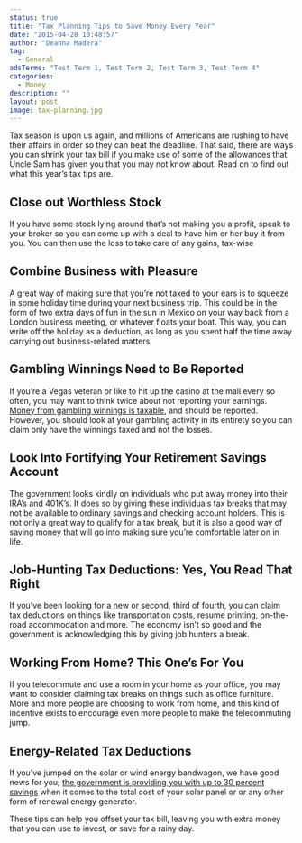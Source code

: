 ```yaml
---
status: true
title: "Tax Planning Tips to Save Money Every Year"
date: "2015-04-28 10:48:57"
author: "Deanna Madera"
tag:
  - General
adsTerms: "Test Term 1, Test Term 2, Test Term 3, Test Term 4"
categories:
  - Money
description: ""
layout: post
image: tax-planning.jpg
---
```


Tax season is upon us again, and millions of Americans are rushing to have their affairs in order so they can beat the deadline. That said, there are ways you can shrink your tax bill if you make use of some of the allowances that Uncle Sam has given you that you may not know about. Read on to find out what this year’s tax tips are.

## Close out Worthless Stock

If you have some stock lying around that’s not making you a profit, speak to your broker so you can come up with a deal to have him or her buy it from you. You can then use the loss to take care of any gains, tax-wise

## Combine Business with Pleasure

A great way of making sure that you’re not taxed to your ears is to squeeze in some holiday time during your next business trip. This could be in the form of two extra days of fun in the sun in Mexico on your way back from a London business meeting, or whatever floats your boat. This way, you can write off the holiday as a deduction, as long as you spent half the time away carrying out business-related matters.

## Gambling Winnings Need to Be Reported

If you’re a Vegas veteran or like to hit up the casino at the mall every so often, you may want to think twice about not reporting your earnings. [Money from gambling winnings is taxable](https://www.foxbusiness.com/personal-finance/2013/09/19/uncle-sam-wants-his-cut-on-your-gambling-winnings/), and should be reported. However, you should look at your gambling activity in its entirety so you can claim only have the winnings taxed and not the losses.

## Look Into Fortifying Your Retirement Savings Account

The government looks kindly on individuals who put away money into their IRA’s and 401K’s. It does so by giving these individuals tax breaks that may not be available to ordinary savings and checking account holders. This is not only a great way to qualify for a tax break, but it is also a good way of saving money that will go into making sure you’re comfortable later on in life.

## Job-Hunting Tax Deductions: Yes, You Read That Right

If you’ve been looking for a new or second, third of fourth, you can claim tax deductions on things like transportation costs, resume printing, on-the-road accommodation and more. The economy isn’t so good and the government is acknowledging this by giving job hunters a break.

## Working From Home? This One’s For You

If you telecommute and use a room in your home as your office, you may want to consider claiming tax breaks on things such as office furniture. More and more people are choosing to work from home, and this kind of incentive exists to encourage even more people to make the telecommuting jump.

## Energy-Related Tax Deductions

If you’ve jumped on the solar or wind energy bandwagon, we have good news for you; [the government is providing you with up to 30 percent savings](https://energy.gov/savings) when it comes to the total cost of your solar panel or or any other form of renewal energy generator.

These tips can help you offset your tax bill, leaving you with extra money that you can use to invest, or save for a rainy day.

